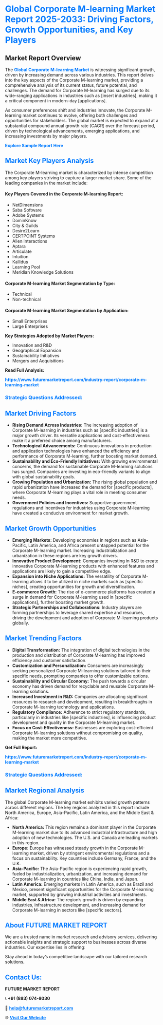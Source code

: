 <h1 style="color: #007BFF;">Global Corporate M-learning Market Report 2025-2033: Driving Factors, Growth Opportunities, and Key Players</h1>

<section id="overview">
<h2>Market Report Overview</h2>
<p>The <a href="https://www.futuremarketreport.com/industry-report/corporate-m-learning-market" style="color: #007BFF; text-decoration: none;"><strong>Global Corporate M-learning Market</strong></a> is witnessing significant growth, driven by increasing demand across various industries. This report delves into the key aspects of the Corporate M-learning market, providing a comprehensive analysis of its current status, future potential, and challenges. The demand for Corporate M-learning has surged due to its wide-ranging applications in industries such as [insert industries], making it a critical component in modern-day [applications].</p>
<p>As consumer preferences shift and industries innovate, the Corporate M-learning market continues to evolve, offering both challenges and opportunities for stakeholders. The global market is expected to expand at a substantial compound annual growth rate (CAGR) over the forecast period, driven by technological advancements, emerging applications, and increasing investments by major players.</p>
</section>

<section id="overview">
<p><a href="https://www.futuremarketreport.com/request-sample/reportId=51254" style="color: #007BFF; text-decoration: none;"><strong>Explore Sample Report Here</strong></a></p>
</section>

<section id="key-players">
<h2 style="color: #007BFF;">Market Key Players Analysis</h2>
<p>The Corporate M-learning market is characterized by intense competition among key players striving to capture a larger market share. Some of the leading companies in the market include:</p>
<h4>Key Players Covered in the Corporate M-learning Report:</h4>
<ul><li>NetDimensions</li><li>Saba Software</li><li>Adobe Systems</li><li>DominKnow</li><li>City &amp; Guilds</li><li>Desire2Learn</li><li>CERTPOINT Systems</li><li>Allen Interactions</li><li>Aptara</li><li>Articulate</li><li>Intuition</li><li>Kallidus</li><li>Learning Pool</li><li>Meridian Knowledge Solutions</li></ul>
<h4>Corporate M-learning Market Segmentation by Type:</h4>
<ul><li>Technical</li><li>Non-technical</li></ul>

<h4>Corporate M-learning Market Segmentation by Application:</h4>
<ul><li>Small Enterprises</li><li>Large Enterprises</li></ul>
<p><strong>Key Strategies Adopted by Market Players:</strong></p>
<ul>
<li>Innovation and R&D</li>
<li>Geographical Expansion</li>
<li>Sustainability Initiatives</li>
<li>Mergers and Acquisitions</li>
</ul>
</section>

<section>
<p><strong>Read Full Analysis: </strong></p><a href="https://www.futuremarketreport.com/industry-report/corporate-m-learning-market" style="color: #007BFF; text-decoration: none;"><strong>https://www.futuremarketreport.com/industry-report/corporate-m-learning-market</strong></a>
<h3 style="color: #007BFF;">Strategic Questions Addressed:</h3>
</section>

<section id="driving-factors">
<h2 style="color: #007BFF;">Market Driving Factors</h2>
<ul>
<li><strong>Rising Demand Across Industries:</strong> The increasing adoption of Corporate M-learning in industries such as [specific industries] is a major growth driver. Its versatile applications and cost-effectiveness make it a preferred choice among manufacturers.</li>
<li><strong>Technological Advancements:</strong> Continuous innovations in production and application technologies have enhanced the efficiency and performance of Corporate M-learning, further boosting market demand.</li>
<li><strong>Sustainability and Eco-Friendly Initiatives:</strong> With growing environmental concerns, the demand for sustainable Corporate M-learning solutions has surged. Companies are investing in eco-friendly variants to align with global sustainability goals.</li>
<li><strong>Growing Population and Urbanization:</strong> The rising global population and rapid urbanization have increased the demand for [specific products], where Corporate M-learning plays a vital role in meeting consumer needs.</li>
<li><strong>Government Policies and Incentives:</strong> Supportive government regulations and incentives for industries using Corporate M-learning have created a conducive environment for market growth.</li>
</ul>
</section>

<section id="growth-opportunities">
<h2 style="color: #007BFF;">Market Growth Opportunities</h2>
<ul>
<li><strong>Emerging Markets:</strong> Developing economies in regions such as Asia-Pacific, Latin America, and Africa present untapped potential for the Corporate M-learning market. Increasing industrialization and urbanization in these regions are key growth drivers.</li>
<li><strong>Innovative Product Development:</strong> Companies investing in R&D to create innovative Corporate M-learning products with enhanced features and applications are likely to gain a competitive edge.</li>
<li><strong>Expansion into Niche Applications:</strong> The versatility of Corporate M-learning allows it to be utilized in niche markets such as [specific niches], creating opportunities for growth and diversification.</li>
<li><strong>E-commerce Growth:</strong> The rise of e-commerce platforms has created a surge in demand for Corporate M-learning used in [specific applications], further boosting market growth.</li>
<li><strong>Strategic Partnerships and Collaborations:</strong> Industry players are forming partnerships to leverage shared expertise and resources, driving the development and adoption of Corporate M-learning products globally.</li>
</ul>
</section>

<section id="trending-factors">
<h2 style="color: #007BFF;">Market Trending Factors</h2>
<ul>
<li><strong>Digital Transformation:</strong> The integration of digital technologies in the production and distribution of Corporate M-learning has improved efficiency and customer satisfaction.</li>
<li><strong>Customization and Personalization:</strong> Consumers are increasingly seeking personalized Corporate M-learning solutions tailored to their specific needs, prompting companies to offer customizable options.</li>
<li><strong>Sustainability and Circular Economy:</strong> The push towards a circular economy has driven demand for recyclable and reusable Corporate M-learning solutions.</li>
<li><strong>Increased Investment in R&D:</strong> Companies are allocating significant resources to research and development, resulting in breakthroughs in Corporate M-learning technology and applications.</li>
<li><strong>Regulatory Compliance:</strong> Adherence to strict regulatory standards, particularly in industries like [specific industries], is influencing product development and quality in the Corporate M-learning market.</li>
<li><strong>Focus on Cost-Effectiveness:</strong> Businesses are exploring cost-efficient Corporate M-learning solutions without compromising on quality, making the market more competitive.</li>
</ul>
</section>

<section>
<p><strong>Get Full Report: </strong></p><a href="https://www.futuremarketreport.com/industry-report/corporate-m-learning-market" style="color: #007BFF; text-decoration: none;"><strong>https://www.futuremarketreport.com/industry-report/corporate-m-learning-market</strong></a>
<h3 style="color: #007BFF;">Strategic Questions Addressed:</h3>
</section>


<section id="regional-analysis">
<h2 style="color: #007BFF;">Market Regional Analysis</h2>
<p>The global Corporate M-learning market exhibits varied growth patterns across different regions. The key regions analyzed in this report include North America, Europe, Asia-Pacific, Latin America, and the Middle East & Africa:</p>
<ul>
<li><strong>North America:</strong> This region remains a dominant player in the Corporate M-learning market due to its advanced industrial infrastructure and high adoption of new technologies. The U.S. and Canada are leading markets in this region.</li>
<li><strong>Europe:</strong> Europe has witnessed steady growth in the Corporate M-learning market, driven by stringent environmental regulations and a focus on sustainability. Key countries include Germany, France, and the U.K.</li>
<li><strong>Asia-Pacific:</strong> The Asia-Pacific region is experiencing rapid growth, fueled by industrialization, urbanization, and increasing demand for Corporate M-learning in countries like China, India, and Japan.</li>
<li><strong>Latin America:</strong> Emerging markets in Latin America, such as Brazil and Mexico, present significant opportunities for the Corporate M-learning market, supported by growing industrial activities and investments.</li>
<li><strong>Middle East & Africa:</strong> The region’s growth is driven by expanding industries, infrastructure development, and increasing demand for Corporate M-learning in sectors like [specific sectors].</li>
</ul>
</section>

<footer>
<h2 style="color: #007BFF;">About FUTURE MARKET REPORT</h2>
<p>We are a trusted name in market research and advisory services, delivering actionable insights and strategic support to businesses across diverse industries. Our expertise lies in offering:</p>

<p>Stay ahead in today’s competitive landscape with our tailored research solutions.</p>

<h2 style="color: #007BFF;">Contact Us:</h2>
<p><strong>FUTURE MARKET REPORT</strong></p>
<p>📞 <strong>+91 (883) 074-8030</strong></p>
<p>📧 <strong><a href="mailto:help@futuremarketreport.com" style="color: #007BFF;">help@futuremarketreport.com</a></strong></p>
<p>🌐 <strong><a href="https://www.futuremarketreport.com/" style="color: #007BFF;">Visit Our Website</a></strong></p>
</footer>